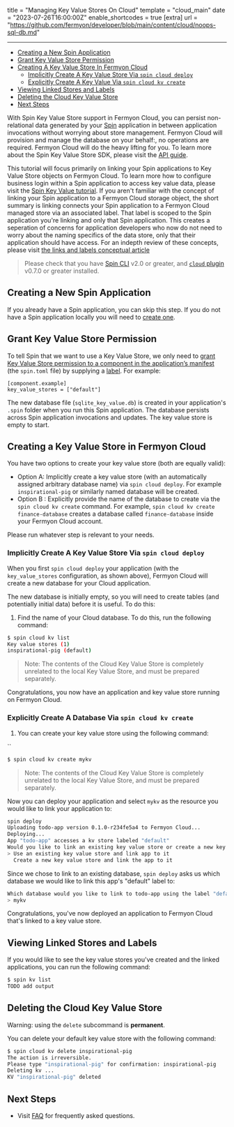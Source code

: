 title = "Managing Key Value Stores On Cloud"
template = "cloud_main"
date = "2023-07-26T16:00:00Z"
enable_shortcodes = true
[extra]
url = "https://github.com/fermyon/developer/blob/main/content/cloud/noops-sql-db.md"

---
- [Creating a New Spin Application](#creating-a-new-spin-application)
- [Grant Key Value Store Permission](#grant-key-value-store-permission)
- [Creating A Key Value Store In Fermyon Cloud](#creating-a-key-value-store-in-fermyon-cloud)
  - [Implicitly Create A Key Value Store Via `spin cloud deploy`](#implicitly-create-a-key-value-store-via-spin-cloud-deploy)
  - [Explicitly Create A Key Value Via `spin cloud kv create`](#explicitly-create-a-key-value-store-via-spin-cloud-kv-create)
- [Viewing Linked Stores and Labels](#viewing-linked-stores-and-labels)
- [Deleting the Cloud Key Value Store](#deleting-the-cloud-key-value-store)
- [Next Steps](#next-steps)

With Spin Key Value Store support in Fermyon Cloud, you can persist non-relational data generated by your [Spin](../spin/install.md) application in between application invocations without worrying about store management. Fermyon Cloud will provision and manage the database on your behalf:, no operations are required. Fermyon Cloud will do the heavy lifting for you. To learn more about the Spin Key Value Store SDK, please visit the [API guide](../spin/v2/kv-store-api-guide.md).

This tutorial will focus primarily on linking your Spin applications to Key Value Store objects on Fermyon Cloud. To learn more how to configure business login within a Spin application to access key value data, please visit the [Spin Key Value tutorial](../spin/v2/key-value-store-tutorial). If you aren't familiar with the concept of linking your Spin application to a Fermyon Cloud storage object, the short summary is linking connects your Spin application to a Fermyon Cloud managed store via an associated label. That label is scoped to the Spin application you're linking and only that Spin application. This creates a seperation of concerns for application developers who now do not need to worry about the naming specifics of the data store, only that their application should have access. For an indepth review of these concepts, please visit [the links and labels conceptual article](linking-applications-to-resources-using-labels.md)

> Please check that you have [Spin CLI](../spin/v2/cli-reference.md) v2.0 or greater, and [`cloud` plugin](https://github.com/fermyon/cloud-plugin) v0.7.0 or greater installed. 

## Creating a New Spin Application

If you already have a Spin application, you can skip this step. If you do not have a Spin application locally you will need to [create one](/spin/quickstart#create-your-first-application).

## Grant Key Value Store Permission

To tell Spin that we want to use a Key Value Store, we only need to [grant Key Value Store permission to a component in the application’s manifest](/spin/kv-store-api-guide#granting-key-value-store-permissions-to-components) (the `spin.toml` file) by supplying a [label](linking-applications-to-resources-using-labels.md). For example:

```
[component.example]
key_value_stores = ["default"]
```

The new database file (`sqlite_key_value.db`) is created in your application's `.spin` folder when you run this Spin application. The database persists across Spin application invocations and updates. The key value store is empty to start.

## Creating a Key Value Store in Fermyon Cloud

You have two options to create your key value store (both are equally valid):
* Option A: Implicitly create a key value store (with an automatically assigned arbitrary database name) via `spin cloud deploy`. For example `inspirational-pig` or similarly named database will be created.
* Option B : Explicitly provide the name of the database to create via the `spin cloud kv create` command. For example, `spin cloud kv create finance-database` creates a database called `finance-database` inside your Fermyon Cloud account.

Please run whatever step is relevant to your needs.

<!-- markdownlint-disable-next-line titlecase-rule -->
### Implicitly Create A Key Value Store Via `spin cloud deploy`

When you first `spin cloud deploy` your application (with the `key_value_stores` configuration, as shown above), Fermyon Cloud will create a new database for your Cloud application.

The new database is initially empty, so you will need to create tables (and potentially initial data) before it is useful.  To do this:

1. Find the name of your Cloud database. To do this, run the following command:

<!-- @selectiveCpy -->

```bash
$ spin cloud kv list
Key value stores (1)
inspirational-pig (default)
```

> Note: The contents of the Cloud Key Value Store is completely unrelated to the local Key Value Store, and must be prepared separately.

Congratulations, you now have an application and key value store running on Fermyon Cloud. 

<!-- markdownlint-disable-next-line titlecase-rule -->
### Explicitly Create A Database Via `spin cloud kv create`

1. You can create your key value store using the following command:

``<!-- @selectiveCpy -->

```bash
$ spin cloud kv create mykv
```

> Note: The contents of the Cloud Key Value Store is completely unrelated to the local Key Value Store, and must be prepared separately.

Now you can deploy your application and select `mykv` as the resource you would like to link your application to: 

```bash
spin deploy
Uploading todo-app version 0.1.0-r234fe5a4 to Fermyon Cloud...
Deploying...
App "todo-app" accesses a kv store labeled "default"
Would you like to link an existing key value store or create a new key value store?:
> Use an existing key value store and link app to it
  Create a new key value store and link the app to it
```

Since we chose to link to an existing database, `spin deploy` asks us which database we would like to link this app's "default" label to:

```bash
Which database would you like to link to todo-app using the label "default":
> mykv
```

Congratulations, you've now deployed an application to Fermyon Cloud that's linked to a key value store.

## Viewing Linked Stores and Labels

If you would like to see the key value stores you've created and the linked applications, you can run the following command:

<!-- @selectiveCpy -->

```bash
$ spin kv list
TODO add output
```

## Deleting the Cloud Key Value Store

Warning: using the `delete` subcommand is **permanent**. 

You can delete your default key value store with the following command:

<!-- @selectiveCpy -->

```bash
$ spin cloud kv delete inspirational-pig
The action is irreversible.
Please type "inspirational-pig" for confirmation: inspirational-pig
Deleting kv ...
KV "inspirational-pig" deleted
```

## Next Steps

* Visit [FAQ](/cloud/faq) for frequently asked questions.
